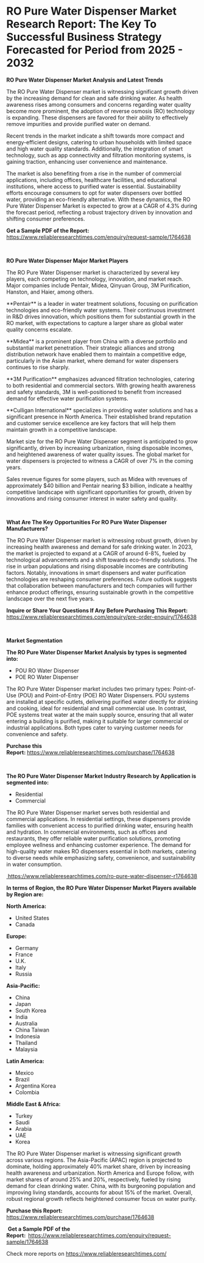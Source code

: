 <p><h1>RO Pure Water Dispenser Market Research Report: The Key To Successful Business Strategy Forecasted for Period from 2025 - 2032</h1></p><p><strong>RO Pure Water Dispenser Market Analysis and Latest Trends</strong></p>
<p><p>The RO Pure Water Dispenser market is witnessing significant growth driven by the increasing demand for clean and safe drinking water. As health awareness rises among consumers and concerns regarding water quality become more prominent, the adoption of reverse osmosis (RO) technology is expanding. These dispensers are favored for their ability to effectively remove impurities and provide purified water on demand.</p><p>Recent trends in the market indicate a shift towards more compact and energy-efficient designs, catering to urban households with limited space and high water quality standards. Additionally, the integration of smart technology, such as app connectivity and filtration monitoring systems, is gaining traction, enhancing user convenience and maintenance.</p><p>The market is also benefiting from a rise in the number of commercial applications, including offices, healthcare facilities, and educational institutions, where access to purified water is essential. Sustainability efforts encourage consumers to opt for water dispensers over bottled water, providing an eco-friendly alternative. With these dynamics, the RO Pure Water Dispenser Market is expected to grow at a CAGR of 4.3% during the forecast period, reflecting a robust trajectory driven by innovation and shifting consumer preferences.</p></p>
<p><strong>Get a Sample PDF of the Report:&nbsp;</strong> <a href="https://www.reliableresearchtimes.com/enquiry/request-sample/1764638?utm_campaign=2620&utm_medium=2&utm_source=Github&utm_content=ia&utm_term=27022025&utm_id=ro-pure-water-dispenser">https://www.reliableresearchtimes.com/enquiry/request-sample/1764638</a></p>
<p>&nbsp;</p>
<p><strong>RO Pure Water Dispenser Major Market Players</strong></p>
<p><p>The RO Pure Water Dispenser market is characterized by several key players, each competing on technology, innovation, and market reach. Major companies include Pentair, Midea, Qinyuan Group, 3M Purification, Hanston, and Haier, among others. </p><p>**Pentair** is a leader in water treatment solutions, focusing on purification technologies and eco-friendly water systems. Their continuous investment in R&D drives innovation, which positions them for substantial growth in the RO market, with expectations to capture a larger share as global water quality concerns escalate.</p><p>**Midea** is a prominent player from China with a diverse portfolio and substantial market penetration. Their strategic alliances and strong distribution network have enabled them to maintain a competitive edge, particularly in the Asian market, where demand for water dispensers continues to rise sharply.</p><p>**3M Purification** emphasizes advanced filtration technologies, catering to both residential and commercial sectors. With growing health awareness and safety standards, 3M is well-positioned to benefit from increased demand for effective water purification systems.</p><p>**Culligan International** specializes in providing water solutions and has a significant presence in North America. Their established brand reputation and customer service excellence are key factors that will help them maintain growth in a competitive landscape.</p><p>Market size for the RO Pure Water Dispenser segment is anticipated to grow significantly, driven by increasing urbanization, rising disposable incomes, and heightened awareness of water quality issues. The global market for water dispensers is projected to witness a CAGR of over 7% in the coming years. </p><p>Sales revenue figures for some players, such as Midea with revenues of approximately $40 billion and Pentair nearing $3 billion, indicate a healthy competitive landscape with significant opportunities for growth, driven by innovations and rising consumer interest in water safety and quality.</p></p>
<p>&nbsp;</p>
<p><strong>What Are The Key Opportunities For RO Pure Water Dispenser Manufacturers?</strong></p>
<p><p>The RO Pure Water Dispenser market is witnessing robust growth, driven by increasing health awareness and demand for safe drinking water. In 2023, the market is projected to expand at a CAGR of around 6-8%, fueled by technological advancements and a shift towards eco-friendly solutions. The rise in urban populations and rising disposable incomes are contributing factors. Notably, innovations in smart dispensers and water purification technologies are reshaping consumer preferences. Future outlook suggests that collaboration between manufacturers and tech companies will further enhance product offerings, ensuring sustainable growth in the competitive landscape over the next five years.</p></p>
<p><strong>Inquire or Share Your Questions If Any Before Purchasing This Report:</strong> <a href="https://www.reliableresearchtimes.com/enquiry/pre-order-enquiry/1764638?utm_campaign=2620&utm_medium=2&utm_source=Github&utm_content=ia&utm_term=27022025&utm_id=ro-pure-water-dispenser">https://www.reliableresearchtimes.com/enquiry/pre-order-enquiry/1764638</a></p>
<p>&nbsp;</p>
<p><strong>Market Segmentation</strong></p>
<p><strong>The RO Pure Water Dispenser Market Analysis by types is segmented into:</strong></p>
<p><ul><li>POU RO Water Dispenser</li><li>POE RO Water Dispenser</li></ul></p>
<p><p>The RO Pure Water Dispenser market includes two primary types: Point-of-Use (POU) and Point-of-Entry (POE) RO Water Dispensers. POU systems are installed at specific outlets, delivering purified water directly for drinking and cooking, ideal for residential and small commercial use. In contrast, POE systems treat water at the main supply source, ensuring that all water entering a building is purified, making it suitable for larger commercial or industrial applications. Both types cater to varying customer needs for convenience and safety.</p></p>
<p><strong>Purchase this Report:&nbsp;</strong><a href="https://www.reliableresearchtimes.com/purchase/1764638?utm_campaign=2620&utm_medium=2&utm_source=Github&utm_content=ia&utm_term=27022025&utm_id=ro-pure-water-dispenser">https://www.reliableresearchtimes.com/purchase/1764638</a></p>
<p>&nbsp;</p>
<p><strong>The RO Pure Water Dispenser Market Industry Research by Application is segmented into:</strong></p>
<p><ul><li>Residential</li><li>Commercial</li></ul></p>
<p><p>The RO Pure Water Dispenser market serves both residential and commercial applications. In residential settings, these dispensers provide families with convenient access to purified drinking water, ensuring health and hydration. In commercial environments, such as offices and restaurants, they offer reliable water purification solutions, promoting employee wellness and enhancing customer experience. The demand for high-quality water makes RO dispensers essential in both markets, catering to diverse needs while emphasizing safety, convenience, and sustainability in water consumption.</p></p>
<p><a href="https://www.reliableresearchtimes.com/ro-pure-water-dispenser-r1764638?utm_campaign=2620&utm_medium=2&utm_source=Github&utm_content=ia&utm_term=27022025&utm_id=ro-pure-water-dispenser">&nbsp;https://www.reliableresearchtimes.com/ro-pure-water-dispenser-r1764638</a></p>
<p><strong>In terms of Region, the RO Pure Water Dispenser Market Players available by Region are:</strong></p>
<p>
    <p> <strong> North America: </strong>
        <ul>
            <li>United States</li>
            <li>Canada</li>
        </ul>
        </p> 
    <p> <strong> Europe: </strong>
        <ul>
            <li>Germany</li>
            <li>France</li>
            <li>U.K.</li>
            <li>Italy</li>
            <li>Russia</li>
        </ul>
        </p> 
    <p> <strong> Asia-Pacific: </strong>
        <ul>
            <li>China</li>
            <li>Japan</li>
            <li>South Korea</li>
            <li>India</li>
            <li>Australia</li>
            <li>China Taiwan</li>
            <li>Indonesia</li>
            <li>Thailand</li>
            <li>Malaysia</li>
        </ul>
        </p> 
    <p> <strong> Latin America: </strong>
        <ul>
            <li>Mexico</li>
            <li>Brazil</li>
            <li>Argentina Korea</li>
            <li>Colombia</li>
        </ul>
        </p> 
    <p> <strong> Middle East & Africa: </strong>
        <ul>
            <li>Turkey</li>
            <li>Saudi</li>
            <li>Arabia</li>
            <li>UAE</li>
            <li>Korea</li>
        </ul>
    </p>
    </p>
<p><p>The RO Pure Water Dispenser market is witnessing significant growth across various regions. The Asia-Pacific (APAC) region is projected to dominate, holding approximately 40% market share, driven by increasing health awareness and urbanization. North America and Europe follow, with market shares of around 25% and 20%, respectively, fueled by rising demand for clean drinking water. China, with its burgeoning population and improving living standards, accounts for about 15% of the market. Overall, robust regional growth reflects heightened consumer focus on water purity.</p></p>
<p><strong>Purchase this Report: </strong><a href="https://www.reliableresearchtimes.com/purchase/1764638?utm_campaign=2620&utm_medium=2&utm_source=Github&utm_content=ia&utm_term=27022025&utm_id=ro-pure-water-dispenser">https://www.reliableresearchtimes.com/purchase/1764638</a></p>
<p>&nbsp;<strong>Get a Sample PDF of the Report:&nbsp;&nbsp;</strong><a href="https://www.reliableresearchtimes.com/enquiry/request-sample/1764638?utm_campaign=2620&utm_medium=2&utm_source=Github&utm_content=ia&utm_term=27022025&utm_id=ro-pure-water-dispenser">https://www.reliableresearchtimes.com/enquiry/request-sample/1764638</a></p>
<p><strong></strong></p>
<p>Check more reports on <a href="https://www.reliableresearchtimes.com/?utm_campaign=2620&utm_medium=2&utm_source=Github&utm_content=ia&utm_term=27022025&utm_id=ro-pure-water-dispenser">https://www.reliableresearchtimes.com/</a></p>